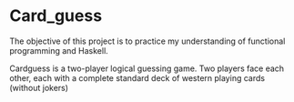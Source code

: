 # Card_guess
The objective of this project is to practice my understanding of functional programming and Haskell. 

Cardguess is a two-player logical guessing game. Two players face each other, each with a complete standard deck of western playing cards (without jokers)




